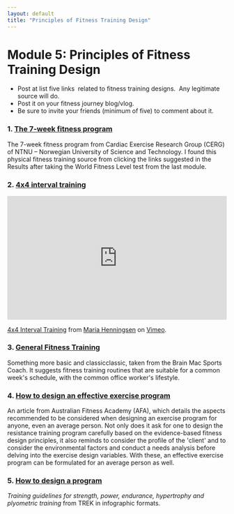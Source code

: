```yaml
---
layout: default
title: "Principles of Fitness Training Design"
---
```


# Module 5: Principles of Fitness Training Design

- Post at list five links  related to fitness training designs.  Any legitimate source will do. 
- Post it on your fitness journey blog/vlog.
- Be sure to invite your friends (minimum of five) to comment about it. 

### 1. [The 7-week fitness program](https://www.ntnu.edu/cerg/regimen)

The 7-week fitness program from Cardiac Exercise Research Group (CERG) of NTNU – Norwegian University of Science and Technology. I found this physical fitness training source from clicking the links suggested in the Results after taking the World Fitness Level test from the last module.


### 2. [4x4 interval training](https://vimeo.com/75764170 )

<div style="padding:56.25% 0 0 0;position:relative;"><iframe src="https://player.vimeo.com/video/75764170?color=ff9933" style="position:absolute;top:0;left:0;width:100%;height:100%;" frameborder="0" allow="autoplay; fullscreen; picture-in-picture" allowfullscreen></iframe></div><script src="https://player.vimeo.com/api/player.js"></script>

<p><a href="https://vimeo.com/75764170">4x4 Interval Training</a> from <a href="https://vimeo.com/user21405256">Maria Henningsen</a> on <a href="https://vimeo.com">Vimeo</a>.</p>


### 3. [General Fitness Training](https://www.brianmac.co.uk/genfitness.htm)

Something more basic and classicclassic, taken from the Brain Mac Sports Coach. It suggests fitness training routines that are suitable for a common week's schedule, with the common office worker's lifestyle.


### 4. [How to design an effective exercise program](https://www.fitnesseducation.edu.au/blog/education/how-to-design-an-effective-exercise-program/)

An article from Australian Fitness Academy (AFA), which details the aspects recommended to be considered when designing an exercise program for anyone, even an average person. Not only does it ask for one to design the resistance training program carefully based on the evidence-based fitness design principles, it also reminds to consider the profile of the 'client' and to consider the environmental factors and conduct a needs analysis before delving into the exercise design variables. With these, an effective exercise program can be formulated for an average person as well.


### 5. [How to design a program](https://exercise.trekeducation.org/resistance-training/design/)

*Training guidelines for strength, power, endurance, hypertrophy and plyometric training* from TREK in infographic formats.
